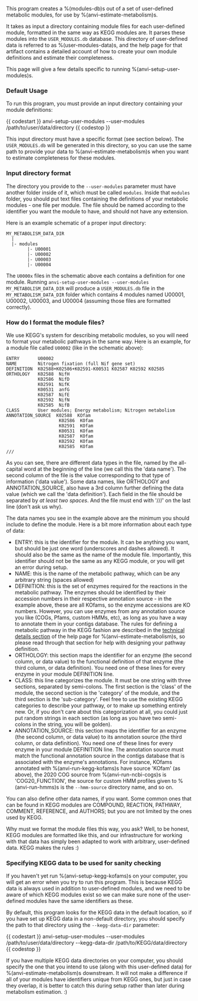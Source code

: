 This program creates a %(modules-db)s out of a set of user-defined metabolic modules, for use by %(anvi-estimate-metabolism)s.

It takes as input a directory containing module files for each user-defined module, formatted in the same way as KEGG modules are. It parses these modules into the `USER_MODULES.db` database. This directory of user-defined data is referred to as %(user-modules-data)s, and the help page for that artifact contains a detailed account of how to create your own module definitions and estimate their completeness.

This page will give a few details specific to running %(anvi-setup-user-modules)s.

### Default Usage

To run this program, you must provide an input directory containing your module definitions:

{{ codestart }}
anvi-setup-user-modules --user-modules /path/to/user/data/directory
{{ codestop }}

This input directory must have a specific format (see section below). The `USER_MODULES.db` will be generated in this directory, so you can use the same path to provide your data to %(anvi-estimate-metabolism)s when you want to estimate completeness for these modules.

### Input directory format

The directory you provide to the `--user-modules` parameter must have another folder inside of it, which must be called `modules`. Inside that `modules` folder, you should put text files containing the definitions of your metabolic modules - one file per module. The file should be named according to the identifier you want the module to have, and should not have any extension.

Here is an example schematic of a proper input directory:
```
MY_METABOLISM_DATA_DIR
  |
  |- modules
        |- U00001
        |- U00002
        |- U00003
        |- U00004
```
The `U0000x` files in the schematic above each contains a definition for one module. Running `anvi-setup-user-modules --user-modules MY_METABOLISM_DATA_DIR` will produce a `USER_MODULES.db` file in the `MY_METABOLISM_DATA_DIR` folder which contains 4 modules named U00001, U00002, U00003, and U00004 (assuming those files are formatted correctly).

### How do I format the module files?

We use KEGG's system for describing metabolic modules, so you will need to format your metabolic pathways in the same way. Here is an example, for a module file called `U00002` (like in the schematic above):
```
ENTRY       U00002
NAME        Nitrogen fixation (full Nif gene set)
DEFINITION  K02588+K02586+K02591-K00531 K02587 K02592 K02585
ORTHOLOGY   K02588  NifH
            K02586  NifD
            K02591  NifK
            K00531  anfG
            K02587  NifE
            K02592  NifN
            K02585  NifB
CLASS       User modules; Energy metabolism; Nitrogen metabolism
ANNOTATION_SOURCE  K02588  KOfam
                    K02586  KOfam
                    K02591  KOfam
                    K00531  KOfam
                    K02587  KOfam
                    K02592  KOfam
                    K02585  KOfam
///
```
As you can see, there are different data types in the file, named by the all-capital word at the beginning of the line (we call this the 'data name'). The second column of the file is the value corresponding to that type of information ('data value'). Some data names, like ORTHOLOGY and ANNOTATION_SOURCE, also have a 3rd column further defining the data value (which we call the 'data definition'). Each field in the file should be separated by _at least two spaces_. And the file must end with '///' on the last line (don't ask us why).

The data names you see in the example above are the minimum you should include to define the module. Here is a bit more information about each type of data:
- ENTRY: this is the identifier for the module. It can be anything you want, but should be just one word (underscores and dashes allowed). It should also be the same as the name of the module file. Importantly, this identifier should not be the same as any KEGG module, or you will get an error during setup.
- NAME: this is the name of the metabolic pathway, which can be any arbitrary string (spaces allowed)
- DEFINITION: this is the set of enzymes required for the reactions in the metabolic pathway. The enzymes should be identified by their accession numbers in their respective annotation source - in the example above, these are all KOfams, so the enzyme accessions are KO numbers. However, you can use enzymes from any annotation source you like (COGs, Pfams, custom HMMs, etc), as long as you have a way to annotate them in your contigs database. The rules for defining a metabolic pathway in the KEGG fashion are described in the [technical details section](https://merenlab.org/software/anvio/help/main/programs/anvi-estimate-metabolism/#what-data-is-used-for-estimation) of the help page for %(anvi-estimate-metabolism)s, so please read through that section for help with designing your pathway definition.
- ORTHOLOGY: this section maps the identifier for an enzyme (the second column, or data value) to the functional definition of that enzyme (the third column, or data definition). You need one of these lines for every enzyme in your module DEFINITION line.
- CLASS: this line categorizes the module. It must be one string with three sections, separated by semi-colons. The first section is the 'class' of the module, the second section is the 'category' of the module, and the third section is the 'sub-category'. Feel free to use the existing KEGG categories to describe your pathway, or to make up something entirely new. Or, if you don't care about this categorization at all, you could just put random strings in each section (as long as you have two semi-colons in the string, you will be golden).
- ANNOTATION_SOURCE: this section maps the identifier for an enzyme (the second column, or data value) to its annotation source (the third column, or data definition). You need one of these lines for every enzyme in your module DEFINITION line. The annotation source must match the functional annotation source in the contigs database that is associated with the enzyme's annotations. For instance, KOfams annotated with %(anvi-run-kegg-kofams)s have source 'KOfam' (as above), the 2020 COG source from %(anvi-run-ncbi-cogs)s is 'COG20_FUNCTION', the source for custom HMM profiles given to %(anvi-run-hmms)s is the `--hmm-source` directory name, and so on.

You can also define other data names, if you want. Some common ones that can be found in KEGG modules are COMPOUND, REACTION, PATHWAY, COMMENT, REFERENCE, and AUTHORS; but you are not limited by the ones used by KEGG.

Why must we format the module files this way, you ask? Well, to be honest, KEGG modules are formatted like this, and our infrastructure for working with that data has simply been adapted to work with arbitrary, user-defined data. KEGG makes the rules :)

### Specifying KEGG data to be used for sanity checking

If you haven't yet run %(anvi-setup-kegg-kofams)s on your computer, you will get an error when you try to run this program. This is because KEGG data is always used in addition to user-defined modules, and we need to be aware of which KEGG modules exist so we can make sure none of the user-defined modules have the same identifiers as these.

By default, this program looks for the KEGG data in the default location, so if you have set up KEGG data in a non-default directory, you should specify the path to that directory using the `--kegg-data-dir` parameter:

{{ codestart }}
anvi-setup-user-modules --user-modules /path/to/user/data/directory --kegg-data-dir /path/to/KEGG/data/directory
{{ codestop }}

If you have multiple KEGG data directories on your computer, you should specify the one that you intend to use (along with this user-defined data) for %(anvi-estimate-metabolism)s downstream. It will not make a difference if all of your modules have identifiers unique from KEGG ones, but just in case they overlap, it is better to catch this during setup rather than later during metabolism estimation. :)
